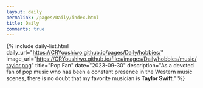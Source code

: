 ```yaml
---
layout: daily
permalink: /pages/Daily/index.html
title: Daily
comments: true
---
```


{% include daily-list.html 
  daily_url="https://CRYoushiwo.github.io/pages/Daily/hobbies/" 
  image_url="https://CRYoushiwo.github.io/files/images/Daily/hobbies/music/taylor.png" 
  title="Pop Fan" 
  date="2023-09-30" 
  description="As a devoted fan of pop music who has been a constant presence in the Western music scenes, there is no doubt that my favorite musician is **Taylor Swift**." 
%}


